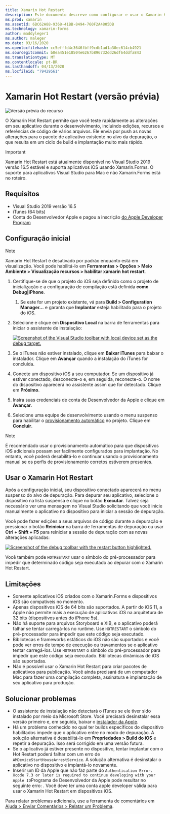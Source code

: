 ```yaml
---
title: Xamarin Hot Restart
description: Este documento descreve como configurar e usar o Xamarin Hot Restart para depurar um aplicativo iOS.
ms.prod: xamarin
ms.assetid: 6BC62A88-9368-41BB-8494-760F2A4805DB
ms.technology: xamarin-forms
author: maddyleger1
ms.author: maleger
ms.date: 03/16/2020
ms.openlocfilehash: cc5efffd4c3646fbff9cdb1ad1a30ec614cb4921
ms.sourcegitcommit: b0ea451e18504e6267b896732dd26df64ddfa843
ms.translationtype: MT
ms.contentlocale: pt-BR
ms.lasthandoff: 04/13/2020
ms.locfileid: "79429561"
---
```

# <a name="xamarin-hot-restart-preview"></a>Xamarin Hot Restart (versão prévia)

![Versão prévia do recurso](~/media/shared/preview.png)

O Xamarin Hot Restart permite que você teste rapidamente as alterações em seu aplicativo durante o desenvolvimento, incluindo edições, recursos e referências de código de vários arquivos. Ele envia por push as novas alterações para o pacote de aplicativo existente no alvo da depuração, o que resulta em um ciclo de build e implantação muito mais rápido.

> [!IMPORTANT]
> Xamarin Hot Restart está atualmente disponível no Visual Studio 2019 versão 16.5 estável e suporta aplicativos iOS usando Xamarin.Forms. O suporte para aplicativos Visual Studio para Mac e não Xamarin.Forms está no roteiro.

## <a name="requirements"></a>Requisitos

- Visual Studio 2019 versão 16.5
- iTunes (64 bits)
- Conta do Desenvolvedor Apple e pagou a inscrição [do Apple Developer Program](https://developer.apple.com/programs)


## <a name="initial-setup"></a>Configuração inicial

> [!NOTE]
> Xamarin Hot Restart é desativado por padrão enquanto está em visualização. Você pode habilitá-lo em **Ferramentas > Opções > Meio Ambiente > Visualização recursos > habilitar xamarin hot restart**.

1. Certifique-se de que o projeto do iOS seja definido como o projeto de inicialização e a configuração de compilação está definida **como Debug|iPhone**.

   1. Se este for um projeto existente, vá para **Build > Configuration Manager…** e garanta que **Implantar** esteja habilitado para o projeto do iOS.

2. Selecione e clique em **Dispositivo Local** na barra de ferramentas para iniciar o assistente de instalação:

    [![](hot-restart-images/toolbar.png "Screenshot of the Visual Studio toolbar with local device set as the debug target.")](hot-restart-images/toolbar.png)

3. Se o iTunes não estiver instalado, clique em **Baixar iTunes** para baixar o instalador. Clique em **Avançar** quando a instalação do iTunes for concluída.

4. Conecte um dispositivo iOS a seu computador. Se um dispositivo já estiver conectado, desconecte-o e, em seguida, reconecte-o. O nome do dispositivo aparecerá no assistente assim que for detectado. Clique em **Próximo**.

5. Insira suas credenciais de conta de Desenvolvedor da Apple e clique em **Avançar**.

6. Selecione uma equipe de desenvolvimento usando o menu suspenso para habilitar o [provisionamento automático](~/ios/get-started/installation/device-provisioning/automatic-provisioning.md) no projeto. Clique em **Concluir**.

> [!NOTE]
> É recomendado usar o provisionamento automático para que dispositivos iOS adicionais possam ser facilmente configurados para implantação. No entanto, você poderá desabilitá-lo e continuar usando o provisionamento manual se os perfis de provisionamento corretos estiverem presentes.

## <a name="use-xamarin-hot-restart"></a>Usar o Xamarin Hot Restart
Após a configuração inicial, seu dispositivo conectado aparecerá no menu suspenso do alvo de depuração. Para depurar seu aplicativo, selecione o dispositivo na lista suspensa e clique no botão **Executar**. Talvez seja necessário ver uma mensagem no Visual Studio solicitando que você inicie manualmente o aplicativo no dispositivo para iniciar a sessão de depuração.

Você pode fazer edições a seus arquivos de código durante a depuração e pressionar o botão **Reiniciar** na barra de ferramentas de depuração ou usar **Ctrl + Shift + F5** para reiniciar a sessão de depuração com as novas alterações aplicadas:

[![](hot-restart-images/restart.png "Screenshot of the debug toolbar with the restart button highlighted.")](hot-restart-images/toolbar.png)

Você também pode `HOTRESTART` usar o símbolo do pré-processador para impedir que determinado código seja executado ao depurar com o Xamarin Hot Restart.

## <a name="limitations"></a>Limitações

- Somente aplicativos iOS criados com o Xamarin.Forms e dispositivos iOS são compatíveis no momento.
- Apenas dispositivos iOS de 64 bits são suportados. A partir do iOS 11, a Apple não permite mais a execução de aplicativos iOS na arquitetura de 32 bits (dispositivos antes do iPhone 5s).
- Não há suporte para arquivos Storyboard e XIB, e o aplicativo poderá falhar se tentar carregá-los no runtime. Use `HOTRESTART` o símbolo do pré-processador para impedir que este código seja executado.
- Bibliotecas e frameworks estáticos do iOS não são suportados e você pode ver erros de tempo de execução ou travamentos se o aplicativo tentar carregá-los. Use `HOTRESTART` o símbolo do pré-processador para impedir que este código seja executado. Bibliotecas dinâmicas de iOS são suportadas.
- Não é possível usar o Xamarin Hot Restart para criar pacotes de aplicativos para publicação. Você ainda precisará de um computador Mac para fazer uma compilação completa, assinatura e implantação de seu aplicativo para produção.

## <a name="troubleshoot"></a>Solucionar problemas

- O assistente de instalação não detectará o iTunes se ele tiver sido instalado por meio da Microsoft Store. Você precisará desinstalar essa versão primeiro e, em seguida, baixar o [instalador da Apple](https://go.microsoft.com/fwlink/?linkid=2101014).
- Há um problema conhecido no qual ter builds específicos do dispositivo habilitados impede que o aplicativo entre no modo de depuração. A solução alternativa é desabilitá-lo em **Propriedades > Build do iOS** e repetir a depuração. Isso será corrigido em uma versão futura.
- Se o aplicativo já estiver presente no dispositivo, tentar implantar com o Hot Restart poderá falhar com um erro de `AMDeviceStartHouseArrestService`. A solução alternativa é desinstalar o aplicativo no dispositivo e implantá-lo novamente.
- Inserir um ID da Apple que não faz parte do `Authentication Error. Xcode 7.3 or later is required to continue developing with your Apple ID`Programa de Desenvolvedor da Apple pode resultar no seguinte erro: . Você deve ter uma conta apple developer válida para usar o Xamarin Hot Restart em dispositivos iOS. 

Para relatar problemas adicionais, use a ferramenta de comentários em [Ajuda > Enviar Comentários > Relatar um Problema](/visualstudio/ide/feedback-options?view=vs-2019#report-a-problem).
